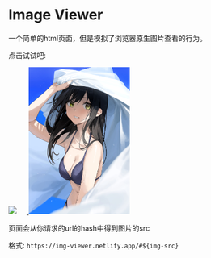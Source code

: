 # Image Viewer

一个简单的html页面，但是模拟了浏览器原生图片查看的行为。

点击试试吧:

<a href="https://img-viewer.netlify.app/#https://i.pixiv.re/img-original/img/2022/05/14/02/00/17/98325199_p0.png" title="https://img-viewer.netlify.app/#https://i.pixiv.re/img-original/img/2022/05/14/02/00/17/98325199_p0.png">
    <img src="./assets/98325199_p0.png" style="width: 200px; margin-right: 20px">
</a>
<a href="https://img-viewer.netlify.app/#https://i.pixiv.re/img-original/img/2021/11/12/20/22/55/91752738_p0.jpg" title="https://img-viewer.netlify.app/#https://i.pixiv.re/img-original/img/2021/11/12/20/22/55/91752738_p0.jpg">
    <img src="./assets/91752738_p0.jpg" style="width: 200px;">
</a>

页面会从你请求的url的hash中得到图片的src

格式: `https://img-viewer.netlify.app/#${img-src}`
